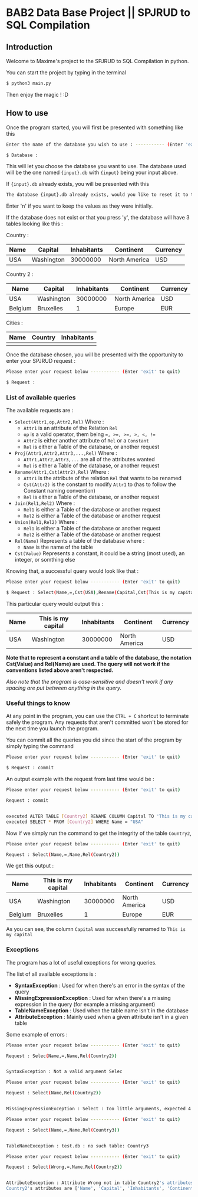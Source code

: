 # BAB2 Data Base Project || SPJRUD to SQL Compilation

## Introduction

Welcome to Maxime's project to the SPJRUD to SQL Compilation in python.

You can start the project by typing in the terminal
```bash
$ python3 main.py
```
Then enjoy the magic ! :D

## How to use

Once the program started, you will first be presented with something like this
```bash
Enter the name of the database you wish to use : ----------- (Enter 'exit' to quit)

$ Database : 
```
This will let you choose the database you want to use.
The database used will be the one named ``{input}.db`` with ``{input}`` being your input above.

If ``{input}.db`` already exists, you will be presented with this
```bash
The database {input}.db already exists, would you like to reset it to the predefined values ? [y/n] : 
```
Enter 'n' if you want to keep the values as they were initially.

If the database does not exist or that you press 'y', the database will have 3 tables looking like this :

Country :

| Name | Capital    | Inhabitants | Continent     | Currency |
|------|------------|-------------|---------------|----------|
| USA  | Washington | 30000000    | North America | USD      |

Country 2 :

| Name    | Capital    | Inhabitants | Continent     | Currency |
|---------|------------|-------------|---------------|----------|
| USA     | Washington | 30000000    | North America | USD      |
| Belgium | Bruxelles  | 1           | Europe        | EUR      |

Cities :

| Name    | Country | Inhabitants |
|---------|---------|-------------|
||||

Once the database chosen, you will be presented with the opportunity to enter your SPJRUD request :
```bash
Please enter your request below ----------- (Enter 'exit' to quit)

$ Request :
```

### List of available queries

The available requests are :
* ``Select(Attr1,op,Attr2,Rel)`` Where :
  * `Attr1` is an attribute of the Relation `Rel`
  * `op` is a valid operator, them being ``=, >=, >=, >, <, !=``
  * `Attr2` is either another attribute of `Rel` or a `Constant`
  * `Rel` is either a Table of the database, or another request
* ``Proj(Attr1,Attr2,Attr3,...,Rel)`` Where :
  * `Attr1,Attr2,Attr3,...` are all of the attributes wanted
  * `Rel` is either a Table of the database, or another request
* ``Rename(Attr1,Cst(Attr2),Rel)`` Where :
  * `Attr1` is the attribute of the relation `Rel` that wants to be renamed
  * `Cst(Attr2)` is the constant to modify `Attr1` to (has to follow the Constant naming convention)
  * `Rel` is either a Table of the database, or another request
* ``Join(Rel1,Rel2)`` Where :
  * `Rel1` is either a Table of the database or another request
  * `Rel2` is either a Table of the database or another request
* ``Union(Rel1,Rel2)`` Where :
  * `Rel1` is either a Table of the database or another request
  * `Rel2` is either a Table of the database or another request
* ``Rel(Name)`` Represents a table of the database where :
  * `Name` is the name of the table
* ``Cst(Value)`` Represents a constant, it could be a string (most used), an integer, or somthing else

Knowing that, a successful query would look like that :
```bash
Please enter your request below ----------- (Enter 'exit' to quit)

$ Request : Select(Name,=,Cst(USA),Rename(Capital,Cst(This is my capital),Rel(Country2)))
```
This particular query would output this :

| Name | This is my capital | Inhabitants | Continent     | Currency |
|------|--------------------|-------------|---------------|----------|
| USA  | Washington         | 30000000    | North America | USD      |

**Note that to represent a constant and a table of the database, the notation Cst(Value) and Rel(Name) are used.
The query will not work if the conventions listed above aren't respected.**

*Also note that the program is case-sensitive and doesn't work if any spacing are put between anything in the query.*

### Useful things to know

At any point in the program, you can use the `CTRL + C` shortcut to terminate safely the program. 
Any requests that aren't committed won't be stored for the next time you launch the program.

You can commit all the queries you did since the start of the program by simply typing the command
```bash
Please enter your request below ----------- (Enter 'exit' to quit)

$ Request : commit
```

An output example with the request from last time would be :
```bash
Please enter your request below ----------- (Enter 'exit' to quit)

Request : commit


executed ALTER TABLE [Country2] RENAME COLUMN Capital TO 'This is my capital';
executed SELECT * FROM [Country2] WHERE Name = "USA"
```

Now if we simply run the command to get the integrity of the table `Country2`,
```bash
Please enter your request below ----------- (Enter 'exit' to quit)

Request : Select(Name,=,Name,Rel(Country2))
```

We get this output :

| Name    | This is my capital | Inhabitants | Continent     | Currency |
|---------|--------------------|-------------|---------------|----------|
| USA     | Washington         | 30000000    | North America | USD      |
| Belgium | Bruxelles          | 1           | Europe        | EUR      |

As you can see, the column `Capital` was successfully renamed to `This is my capital`

### Exceptions

The program has a lot of useful exceptions for wrong queries.

The list of all available exceptions is :
* **SyntaxException** : Used for when there's an error in the syntax of the query
* **MissingExpressionException** : Used for when there's a missing expression in the query (for example a missing argument)
* **TableNameException** : Used when the table name isn't in the database
* **AttributeException** : Mainly used when a given attribute isn't in a given table

Some example of errors :

```bash
Please enter your request below ----------- (Enter 'exit' to quit)

Request : Selec(Name,=,Name,Rel(Country2))


SyntaxException : Not a valid argument Selec
```

```bash
Please enter your request below ----------- (Enter 'exit' to quit)

Request : Select(Name,Rel(Country2))


MissingExpressionException : Select : Too little arguments, expected 4 got 2
```

```bash
Please enter your request below ----------- (Enter 'exit' to quit)

Request : Select(Name,=,Name,Rel(Country3))


TableNameException : test.db : no such table: Country3
```

```bash
Please enter your request below ----------- (Enter 'exit' to quit)

Request : Select(Wrong,=,Name,Rel(Country2))


AttributeException : Attribute Wrong not in table Country2's attributes.
Country2's attributes are ['Name', 'Capital', 'Inhabitants', 'Continent', 'Currency']
```
